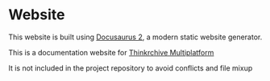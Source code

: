 # Website

This website is built using [Docusaurus 2](https://docusaurus.io/), a modern static website
generator.

This is a documentation website for [Thinkrchive Multiplatform](https://github.com/Thinkrchive/Thinkrchive-Multiplatform)

It is not included in the project repository to avoid conflicts and file mixup
